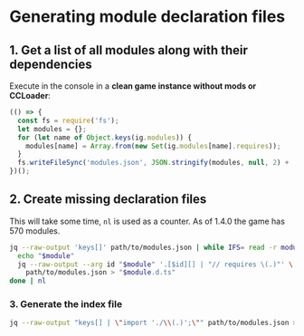 # Generating module declaration files

## 1. Get a list of all modules along with their dependencies

Execute in the console in a **clean game instance without mods or CCLoader**:

```javascript
(() => {
  const fs = require('fs');
  let modules = {};
  for (let name of Object.keys(ig.modules)) {
    modules[name] = Array.from(new Set(ig.modules[name].requires));
  }
  fs.writeFileSync('modules.json', JSON.stringify(modules, null, 2) + '\n');
})();
```

## 2. Create missing declaration files

This will take some time, `nl` is used as a counter. As of 1.4.0 the game has 570 modules.

```bash
jq --raw-output 'keys[]' path/to/modules.json | while IFS= read -r module; do
  echo "$module"
  jq --raw-output --arg id "$module" '.[$id][] | "// requires \(.)"' \
    path/to/modules.json > "$module.d.ts"
done | nl
```

### 3. Generate the index file

```bash
jq --raw-output "keys[] | \"import './\\(.)';\"" path/to/modules.json > __all__.d.ts
```
